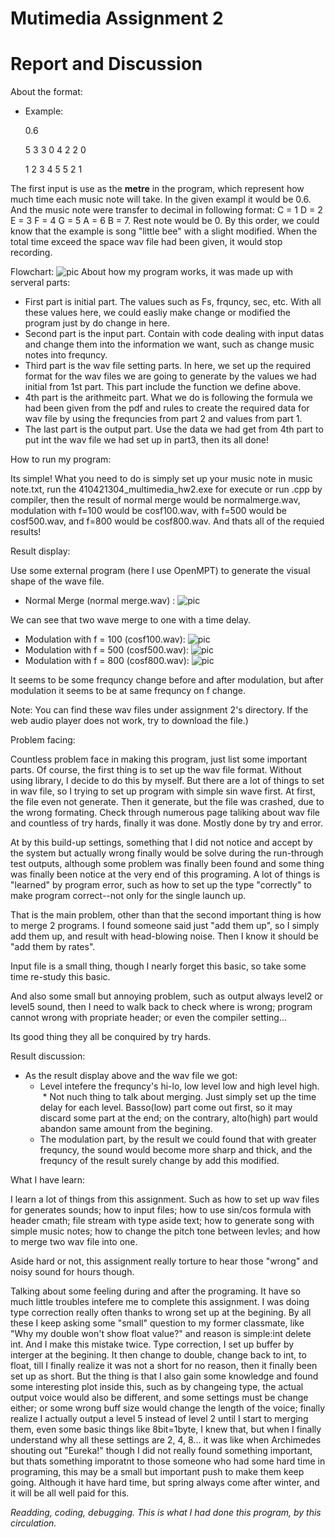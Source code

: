 # Mutimedia Assignment 2

# Report and Discussion
About the format:
* Example:

  0.6

  5 3 3 0 4 2 2 0

  1 2 3 4 5 5 2 1

The first input is use as the **metre** in the program, which represent how much time each music note will take.
In the given exampl it would be 0.6. And the music note were transfer to decimal in following format:
C = 1 D = 2 E = 3 F = 4 G = 5 A = 6 B = 7. Rest note would be 0.
By this order, we could know that the example is song "little bee" with a slight modified.
When the total time exceed the space wav file had been given, it would stop recording.
 
Flowchart:
![pic]( https://user-images.githubusercontent.com/33059129/33530090-ff2e9ce6-d8b4-11e7-988f-140c44e02b4e.PNG "flow chart")
About how my program works, it was made up with serveral parts:
* First part is initial part. The values such as Fs, frquncy, sec, etc. With all these values here, we could easliy make
  change or modified the program just by do change in here.
* Second part is the input part. Contain with code dealing with input datas and change them into the information we want, such as 
  change music notes into frequncy.
* Third part is the wav file setting parts. In here, we set up the required format for the wav files we are going to generate
  by the values we had initial from 1st part. This part include the function we define above.
* 4th part is the arithmeitc part. What we do is following the formula we had been given from the pdf and rules to create the 
  required data for wav file by using the frequncies from part 2 and values from part 1.
* The last part is the output part. Use the data we had get from 4th part to put int the wav file we had set up in part3, then
  its all done!
   
How to run my program:

Its simple! What you need to do is simply set up your music note in music note.txt, run the 410421304_multimedia_hw2.exe for execute
or run .cpp by compiler, then the result of normal merge would be normalmerge.wav, modulation with f=100 would be cosf100.wav, with
f=500 would be cosf500.wav, and f=800 would be cosf800.wav. And thats all of the requied results!

Result display:

Use some external program (here I use OpenMPT) to generate the visual shape of the wave file.

* Normal Merge (normal merge.wav) :
![pic]( https://user-images.githubusercontent.com/33059129/33530100-3c3c059c-d8b5-11e7-9166-5a388a56c4b3.PNG "normal merge")
 
 We can see that two wave merge to one with a time delay.
 
 * Modulation with f = 100 (cosf100.wav):
![pic]( https://user-images.githubusercontent.com/33059129/33530120-5e92b3b6-d8b5-11e7-9248-cc6e74d42e5e.PNG "100")
* Modulation with f = 500 (cosf500.wav):
![pic]( https://user-images.githubusercontent.com/33059129/33530126-7daafb32-d8b5-11e7-96b2-65b3cee715b4.PNG "500")
* Modulation with f = 800 (cosf800.wav):
![pic]( https://user-images.githubusercontent.com/33059129/33530128-8bfb5254-d8b5-11e7-8430-aee6737f4946.PNG "800")

It seems to be some frequncy change before and after modulation, but after modulation it seems to be at same frequncy on f change.

Note: You can find these wav files under assignment 2's directory. If the web audio player does not work, try to download the file.)

Problem facing:

Countless problem face in making this program, just list some important parts.
Of course, the first thing is to set up the wav file format. Without using library, I decide to do this by myself. But there are a
lot of things to set in wav file, so I trying to set up program with simple sin wave first. At first, the file even not generate. Then
it generate, but the file was crashed, due to the wrong formating. Check through numerous page taliking about wav file and countless of
try hards, finally it was done. Mostly done by try and error.

At by this build-up settings, something that I did not notice and accept by the system but actually wrong finally would be solve during the run-through test outputs, although some problem was finally been found and some thing was finally been notice at the very end of this programing. A lot of things is "learned" by program error, such as how to set up the type "correctly" to make program correct--not only for the single launch up.

That is the main problem, other than that the second important thing is how to merge 2 programs. I found someone said just "add them up", so I simply add them up, and result with head-blowing noise. Then I know it should be "add them by rates".

Input file is a small thing, though I nearly forget this basic, so take some time re-study this basic.

And also some small but annoying problem, such as output always level2 or level5 sound, then I need to walk back to check where is wrong; program cannot wrong with propriate header; or even the compiler setting...

Its good thing they all be conquired by try hards.

Result discussion:

* As the result display above and the wav file we got:
  * Level intefere the frequncy's hi-lo, low level low and high level high.
  * Not nuch thing to talk about merging. Just simply set up the time delay for each level. Basso(low) part come out first, so it
    may discard some part at the end; on the contrary, alto(high) part would abandon same amount from the begining.
  * The modulation part, by the result we could found that with greater frequncy, the sound would become more sharp and thick, and
    the frequncy of the result surely change by add this modified.

What I have learn:

I learn a lot of things from this assignment. Such as how to set up wav files for generates sounds; how to input files; how to use 
sin/cos formula with header cmath; file stream with type aside text; how to generate song with simple music notes; how to change the
pitch tone between levles; and how to merge two wav file into one.

Aside hard or not, this assignment really torture to hear those "wrong" and noisy sound for hours though.

Talking about some feeling during and after the programing. It have so much little troubles intefere me to complete this assignment.
I was doing type correction really often thanks to wrong set up at the begining. By all these I keep asking some "small" question to
my former classmate, like "Why my double won't show float value?" and reason is simple:int delete int. And I make this mistake twice.
Type correction, I set up buffer by interger at the begining. It then change to double, change back to int, to float, till I finally
realize it was not a short for no reason, then it finally been set up as short. But the thing is that I also gain some knowledge and
found some interesting plot inside this, such as by changeing type, the actual output voice would also be different, and some settings must be change either; or some wrong buff size would change the length of the voice; finally realize I actually output a level 5 instead of level 2 until I start to merging them, even some basic things like 8bit=1byte, I knew that, but when I finally understand why all these settings are 2, 4, 8... it was like when Archimedes shouting out "Eureka!" though I did not really found something important, but thats something imporatnt to those someone who had some hard time in programing, this may be a small but important push to make them keep going. Although it have hard time, but spring always come after winter, and it will be all well paid for this.


*Readding, coding, debugging. This is what I had done this program, by this circulation.*
  
